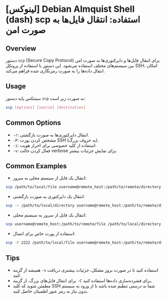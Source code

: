 # [لینوکس] Debian Almquist Shell (dash) scp استفاده: انتقال فایل‌ها به صورت امن

## Overview
دستور `scp` (Secure Copy Protocol) برای انتقال فایل‌ها و دایرکتوری‌ها به صورت امن بین سیستم‌های مختلف استفاده می‌شود. این دستور با استفاده از پروتکل SSH، امکان انتقال داده‌ها را به صورت رمزنگاری شده فراهم می‌کند.

## Usage
سینتکس پایه دستور `scp` به صورت زیر است:

```bash
scp [options] [source] [destination]
```

## Common Options
- `-r`: انتقال دایرکتوری‌ها به صورت بازگشتی.
- `-P`: مشخص کردن پورت SSH (به حروف بزرگ).
- `-i`: استفاده از کلید خصوصی برای احراز هویت.
- `-v`: فعال کردن حالت verbose برای نمایش جزئیات بیشتر.

## Common Examples
- انتقال یک فایل از سیستم محلی به سرور:
```bash
scp /path/to/local/file username@remote_host:/path/to/remote/directory
```

- انتقال یک دایرکتوری به صورت بازگشتی:
```bash
scp -r /path/to/local/directory username@remote_host:/path/to/remote/directory
```

- انتقال یک فایل از سرور به سیستم محلی:
```bash
scp username@remote_host:/path/to/remote/file /path/to/local/directory
```

- استفاده از پورت خاص برای اتصال:
```bash
scp -P 2222 /path/to/local/file username@remote_host:/path/to/remote/directory
```

## Tips
- همیشه از گزینه `-v` استفاده کنید تا در صورت بروز مشکل، جزئیات بیشتری دریافت کنید.
- برای انتقال فایل‌های بزرگ، از گزینه `-C` برای فشرده‌سازی داده‌ها استفاده کنید.
- مطمئن شوید که کلید SSH شما به درستی تنظیم شده باشد تا از ورود به سیستم بدون نیاز به رمز عبور اطمینان حاصل کنید.